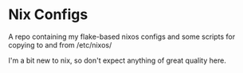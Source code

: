 # Nix Configs

A repo containing my flake-based nixos configs and some scripts for copying to and from /etc/nixos/

I'm a bit new to nix, so don't expect anything of great quality here.
